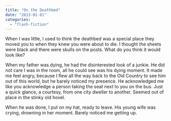 ```yaml
---
title: "On the Deathbed"
date: "2013-01-01"
categories: 
  - "flash-fiction"
---
```


When I was little, I used to think the deathbed was a special place they moved you to when they knew you were about to die. I thought the sheets were black and there were skulls on the posts. What do you think it would look like?

When my father was dying, he had the disinterested look of a junkie. He did not care I was in the room, all he could see was his dying moment. It made me feel angry, because I flew all the way back to the Old Country to see him out of this world, but he barely noticed my presence. He acknowledged me like you acknowledge a person taking the seat next to you on the bus. Just a quick glance, a courtesy, from one city dweller to another. Seemed out of place in the stinky old hovel.

When he was done, I put on my hat, ready to leave. His young wife was crying, drowning in her moment. Barely noticed me getting up.
